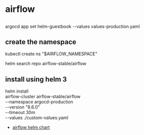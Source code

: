 # airflow

## 
argocd app set helm-guestbook --values values-production.yaml

## create the namespace
kubectl create ns "$AIRFLOW_NAMESPACE"

helm search repo airflow-stable/airflow

## install using helm 3
helm install \
  airflow-cluster airflow-stable/airflow \
  --namespace argocd-production \
  --version "8.6.0" \
  --timeout 30m \
  --values ./custom-values.yaml


- [airflow helm chart](https://github.com/airflow-helm/charts/tree/main/charts/airflow)
